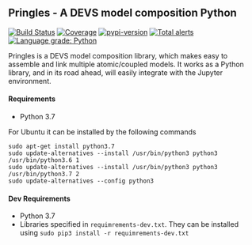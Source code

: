 ## Pringles - A DEVS model composition Python
[![Build Status](https://travis-ci.org/colonelpringles/pringles.svg?branch=master)](https://travis-ci.org/colonelpringles/pringles) [![Coverage](https://codecov.io/gh/colonelpringles/pringles/branch/master/graphs/badge.svg)](https://codecov.io/gh/colonelpringles/pringles/branch/master) [![pypi-version](https://img.shields.io/pypi/v/pringles-devs.svg)](https://pypi.org/project/pringles-devs/) [![Total alerts](https://img.shields.io/lgtm/alerts/g/colonelpringles/pringles.svg?logo=lgtm&logoWidth=18)](https://lgtm.com/projects/g/colonelpringles/pringles/alerts/) [![Language grade: Python](https://img.shields.io/lgtm/grade/python/g/colonelpringles/pringles.svg?logo=lgtm&logoWidth=18)](https://lgtm.com/projects/g/colonelpringles/pringles/context:python)

Pringles is a DEVS model composition library, which makes easy to assemble and link multiple atomic/coupled models. It works as a Python library, and in its road ahead, will easily integrate with the Jupyter environment.


#### Requirements
- Python 3.7

For Ubuntu it can be installed by the following commands
```
sudo apt-get install python3.7
sudo update-alternatives --install /usr/bin/python3 python3 /usr/bin/python3.6 1
sudo update-alternatives --install /usr/bin/python3 python3 /usr/bin/python3.7 2
sudo update-alternatives --config python3
```

#### Dev Requirements
- Python 3.7
- Libraries specified in `requimrements-dev.txt`. They can be installed using `sudo pip3 install -r requimrements-dev.txt` 
